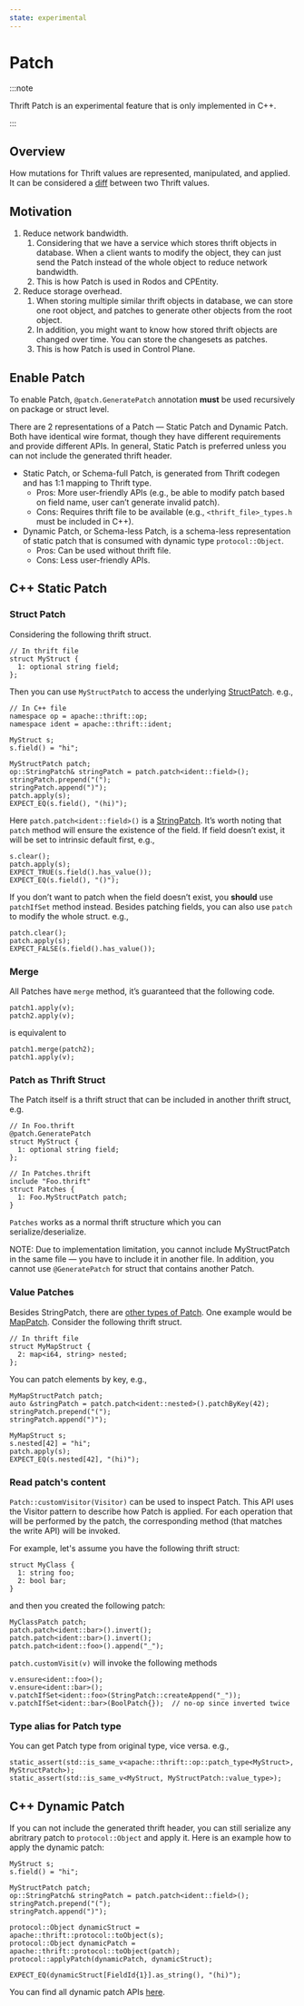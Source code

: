 ```yaml
---
state: experimental
---
```


# Patch

:::note

Thrift Patch is an experimental feature that is only implemented in C++.

:::

## Overview

How mutations for Thrift values are represented, manipulated, and applied. It can be considered a [diff](https://en.wikipedia.org/wiki/Diff) between two Thrift values.

## Motivation

1. Reduce network bandwidth.
    1. Considering that we have a service which stores thrift objects in database. When a client wants to modify the object, they can just send the Patch instead of the whole object to reduce network bandwidth.
    2. This is how Patch is used in Rodos and CPEntity.
2. Reduce storage overhead.
    1. When storing multiple similar thrift objects in database, we can store one root object, and patches to generate other objects from the root object.
    2. In addition, you might want to know how stored thrift objects are changed over time. You can store the changesets as patches.
    3. This is how Patch is used in Control Plane.

## Enable Patch

To enable Patch, `@patch.GeneratePatch` annotation **must** be used recursively on package or struct level.

There are 2 representations of a Patch — Static Patch and Dynamic Patch. Both have identical wire format, though they have different requirements and provide different APIs. In general, Static Patch is preferred unless you can not include the generated thrift header.

* Static Patch, or Schema-full Patch, is generated from Thrift codegen and has 1:1 mapping to Thrift type.
    * Pros: More user-friendly APIs (e.g., be able to modify patch based on field name, user can’t generate invalid patch).
    * Cons: Requires thrift file to be available (e.g., `<thrift_file>_types.h` must be included in C++).
* Dynamic Patch, or Schema-less Patch, is a schema-less representation of static patch that is consumed with dynamic type `protocol::Object`.
    * Pros: Can be used without thrift file.
    * Cons: Less user-friendly APIs.

## C++ Static Patch

### Struct Patch

Considering the following thrift struct.

```
// In thrift file
struct MyStruct {
  1: optional string field;
};
```

Then you can use `MyStructPatch` to access the underlying [StructPatch](../../ref/cpp/class/apache/thrift/op/detail/StructPatch). e.g.,

```
// In C++ file
namespace op = apache::thrift::op;
namespace ident = apache::thrift::ident;

MyStruct s;
s.field() = "hi";

MyStructPatch patch;
op::StringPatch& stringPatch = patch.patch<ident::field>();
stringPatch.prepend("(");
stringPatch.append(")");
patch.apply(s);
EXPECT_EQ(s.field(), "(hi)");
```

Here `patch.patch<ident::field>()` is a [StringPatch](../../ref/cpp/class/apache/thrift/op/detail/StringPatch). It’s worth noting that `patch` method will ensure the existence of the field. If field doesn’t exist, it will be set to intrinsic default first, e.g.,

```
s.clear();
patch.apply(s);
EXPECT_TRUE(s.field().has_value());
EXPECT_EQ(s.field(), "()");
```

If you don’t want to patch when the field doesn’t exist, you **should** use `patchIfSet` method instead.
Besides patching fields, you can also use `patch` to modify the whole struct. e.g.,

```
patch.clear();
patch.apply(s);
EXPECT_FALSE(s.field().has_value());
```

### Merge

All Patches have `merge` method, it’s guaranteed that the following code.

```
patch1.apply(v);
patch2.apply(v);
```

is equivalent to

```
patch1.merge(patch2);
patch1.apply(v);
```

### Patch as Thrift Struct

The Patch itself is a thrift struct that can be included in another thrift struct, e.g.

```
// In Foo.thrift
@patch.GeneratePatch
struct MyStruct {
  1: optional string field;
};

// In Patches.thrift
include "Foo.thrift"
struct Patches {
  1: Foo.MyStructPatch patch;
}
```

`Patches` works as a normal thrift structure which you can serialize/deserialize.

NOTE: Due to implementation limitation, you cannot include MyStructPatch in the same file — you have to include it in another file. In addition, you cannot use `@GeneratePatch` for struct that contains another Patch.

### Value Patches

Besides StringPatch, there are [other types of Patch](../../cpp_api_toc). One example would be [MapPatch](../../ref/cpp/class/apache/thrift/op/detail/MapPatch). Consider the following thrift struct.


```
// In thrift file
struct MyMapStruct {
  2: map<i64, string> nested;
};
```

You can patch elements by key, e.g.,

```
MyMapStructPatch patch;
auto &stringPatch = patch.patch<ident::nested>().patchByKey(42);
stringPatch.prepend("(");
stringPatch.append(")");

MyMapStruct s;
s.nested[42] = "hi";
patch.apply(s);
EXPECT_EQ(s.nested[42], "(hi)");
```

### Read patch's content

`Patch::customVisitor(Visitor)` can be used to inspect Patch. This API uses the Visitor pattern to describe how Patch is applied. For each operation that will be performed by the patch, the corresponding method (that matches the write API) will be invoked.

For example, let's assume you have the following thrift struct:

    struct MyClass {
      1: string foo;
      2: bool bar;
    }

and then you created the following patch:

    MyClassPatch patch;
    patch.patch<ident::bar>().invert();
    patch.patch<ident::bar>().invert();
    patch.patch<ident::foo>().append("_");

`patch.customVisit(v)` will invoke the following methods

    v.ensure<ident::foo>();
    v.ensure<ident::bar>();
    v.patchIfSet<ident::foo>(StringPatch::createAppend("_"));
    v.patchIfSet<ident::bar>(BoolPatch{});  // no-op since inverted twice

### Type alias for Patch type

You can get Patch type from original type, vice versa. e.g.,

```
static_assert(std::is_same_v<apache::thrift::op::patch_type<MyStruct>, MyStructPatch>);
static_assert(std::is_same_v<MyStruct, MyStructPatch::value_type>);
```

## C++ Dynamic Patch

If you can not include the generated thrift header, you can still serialize any abritrary patch to `protocol::Object` and apply it. Here is an example how to apply the dynamic patch:

```
MyStruct s;
s.field() = "hi";

MyStructPatch patch;
op::StringPatch& stringPatch = patch.patch<ident::field>();
stringPatch.prepend("(");
stringPatch.append(")");

protocol::Object dynamicStruct = apache::thrift::protocol::toObject(s);
protocol::Object dynamicPatch = apache::thrift::protocol::toObject(patch);
protocol::applyPatch(dynamicPatch, dynamicStruct);

EXPECT_EQ(dynamicStruct[FieldId{1}].as_string(), "(hi)");

```

You can find all dynamic patch APIs [here](../../ref/cpp/file/thrift/lib/cpp2/protocol/Patch.h).
